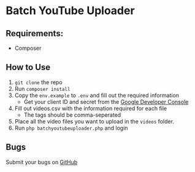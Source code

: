 # Batch YouTube Uploader

## Requirements:

* Composer

## How to Use

1. `git clone` the repo
2. Run `composer install`
3. Copy the `env.example` to `.env` and fill out the required information
	* Get your client ID and secret from the [Google Developer Console][1]
4. Fill out videos.csv with the information required for each file
	* The tags should be comma-seperated
5. Place all the video files you want to upload in the `videos` folder.
6. Run `php batchyoutubeuploader.php` and login

## Bugs

Submit your bugs on [GitHub][2]
	
  [1]: https://console.developers.google.com
  [2]: https://github.com/mAAdhaTTah/batchyoutubeuploader
